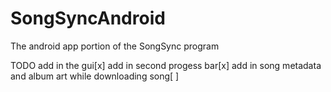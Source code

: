 # SongSyncAndroid
The android app portion of the SongSync program

TODO
add in the gui[x]
add in second progess bar[x]
add in song metadata and album art while downloading song[ ]